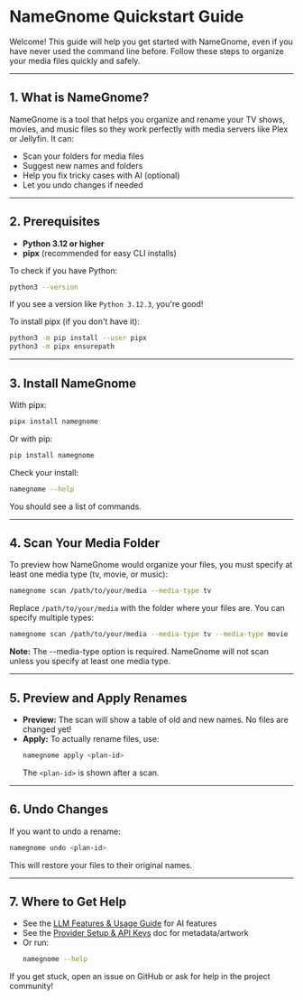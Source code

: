 # NameGnome Quickstart Guide

Welcome! This guide will help you get started with NameGnome, even if you have
never used the command line before. Follow these steps to organize your media
files quickly and safely.

---

## 1. What is NameGnome?

NameGnome is a tool that helps you organize and rename your TV shows, movies,
and music files so they work perfectly with media servers like Plex or Jellyfin.
It can:
- Scan your folders for media files
- Suggest new names and folders
- Help you fix tricky cases with AI (optional)
- Let you undo changes if needed

---

## 2. Prerequisites

- **Python 3.12 or higher**
- **pipx** (recommended for easy CLI installs)

To check if you have Python:
```sh
python3 --version
```
If you see a version like `Python 3.12.3`, you're good!

To install pipx (if you don't have it):
```sh
python3 -m pip install --user pipx
python3 -m pipx ensurepath
```

---

## 3. Install NameGnome

With pipx:
```sh
pipx install namegnome
```
Or with pip:
```sh
pip install namegnome
```

Check your install:
```sh
namegnome --help
```
You should see a list of commands.

---

## 4. Scan Your Media Folder

To preview how NameGnome would organize your files, you must specify at least one media type (tv, movie, or music):
```sh
namegnome scan /path/to/your/media --media-type tv
```
Replace `/path/to/your/media` with the folder where your files are. You can specify multiple types:
```sh
namegnome scan /path/to/your/media --media-type tv --media-type movie
```
**Note:** The --media-type option is required. NameGnome will not scan unless you specify at least one media type.

---

## 5. Preview and Apply Renames

- **Preview:** The scan will show a table of old and new names. No files are
  changed yet!
- **Apply:** To actually rename files, use:
  ```sh
  namegnome apply <plan-id>
  ```
  The `<plan-id>` is shown after a scan.

---

## 6. Undo Changes

If you want to undo a rename:
```sh
namegnome undo <plan-id>
```
This will restore your files to their original names.

---

## 7. Where to Get Help

- See the [LLM Features & Usage Guide](llm.md) for AI features
- See the [Provider Setup & API Keys](providers.md) doc for metadata/artwork
- Or run:
  ```sh
  namegnome --help
  ```

If you get stuck, open an issue on GitHub or ask for help in the project
community! 